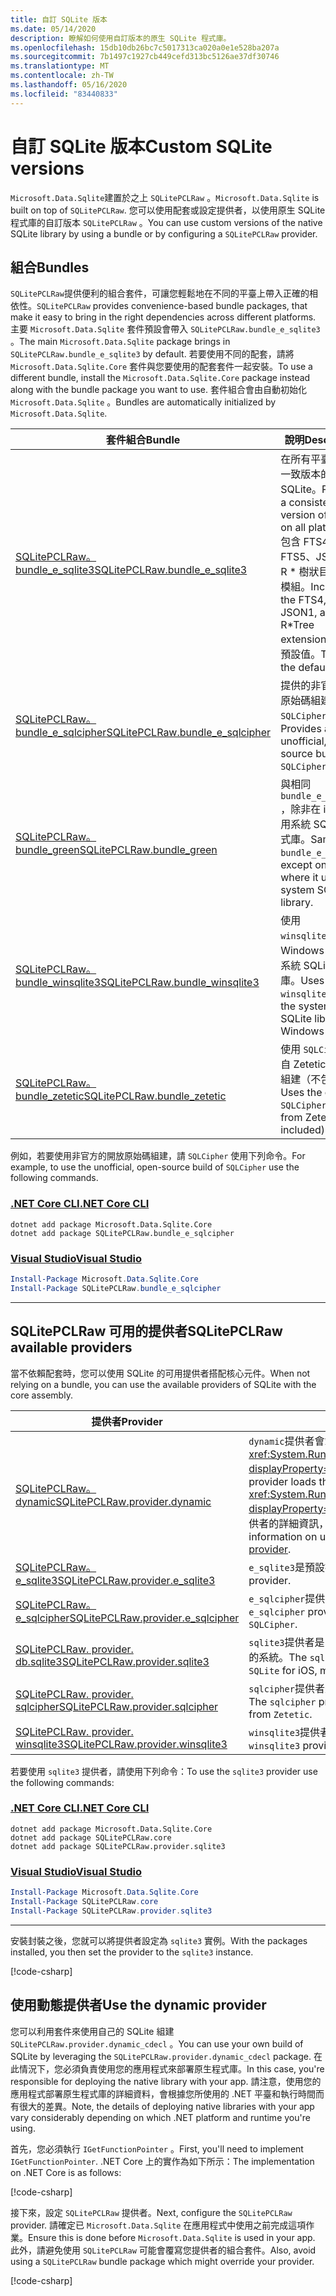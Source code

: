 ```yaml
---
title: 自訂 SQLite 版本
ms.date: 05/14/2020
description: 瞭解如何使用自訂版本的原生 SQLite 程式庫。
ms.openlocfilehash: 15db10db26bc7c5017313ca020a0e1e528ba207a
ms.sourcegitcommit: 7b1497c1927cb449cefd313bc5126ae37df30746
ms.translationtype: MT
ms.contentlocale: zh-TW
ms.lasthandoff: 05/16/2020
ms.locfileid: "83440833"
---
```

# <a name="custom-sqlite-versions"></a><span data-ttu-id="aaaa7-103">自訂 SQLite 版本</span><span class="sxs-lookup"><span data-stu-id="aaaa7-103">Custom SQLite versions</span></span>

<span data-ttu-id="aaaa7-104">`Microsoft.Data.Sqlite`建置於之上 `SQLitePCLRaw` 。</span><span class="sxs-lookup"><span data-stu-id="aaaa7-104">`Microsoft.Data.Sqlite` is built on top of `SQLitePCLRaw`.</span></span> <span data-ttu-id="aaaa7-105">您可以使用配套或設定提供者，以使用原生 SQLite 程式庫的自訂版本 `SQLitePCLRaw` 。</span><span class="sxs-lookup"><span data-stu-id="aaaa7-105">You can use custom versions of the native SQLite library by using a bundle or by configuring a `SQLitePCLRaw` provider.</span></span>

## <a name="bundles"></a><span data-ttu-id="aaaa7-106">組合</span><span class="sxs-lookup"><span data-stu-id="aaaa7-106">Bundles</span></span>

<span data-ttu-id="aaaa7-107">`SQLitePCLRaw`提供便利的組合套件，可讓您輕鬆地在不同的平臺上帶入正確的相依性。</span><span class="sxs-lookup"><span data-stu-id="aaaa7-107">`SQLitePCLRaw` provides convenience-based bundle packages, that make it easy to bring in the right dependencies across different platforms.</span></span> <span data-ttu-id="aaaa7-108">主要 `Microsoft.Data.Sqlite` 套件預設會帶入 `SQLitePCLRaw.bundle_e_sqlite3` 。</span><span class="sxs-lookup"><span data-stu-id="aaaa7-108">The main `Microsoft.Data.Sqlite` package brings in `SQLitePCLRaw.bundle_e_sqlite3` by default.</span></span> <span data-ttu-id="aaaa7-109">若要使用不同的配套，請將 `Microsoft.Data.Sqlite.Core` 套件與您要使用的配套套件一起安裝。</span><span class="sxs-lookup"><span data-stu-id="aaaa7-109">To use a different bundle, install the `Microsoft.Data.Sqlite.Core` package instead along with the bundle package you want to use.</span></span> <span data-ttu-id="aaaa7-110">套件組合會由自動初始化 `Microsoft.Data.Sqlite` 。</span><span class="sxs-lookup"><span data-stu-id="aaaa7-110">Bundles are automatically initialized by `Microsoft.Data.Sqlite`.</span></span>

| <span data-ttu-id="aaaa7-111">套件組合</span><span class="sxs-lookup"><span data-stu-id="aaaa7-111">Bundle</span></span> | <span data-ttu-id="aaaa7-112">說明</span><span class="sxs-lookup"><span data-stu-id="aaaa7-112">Description</span></span> |
|--|--|
| [<span data-ttu-id="aaaa7-113">SQLitePCLRaw。 bundle_e_sqlite3</span><span class="sxs-lookup"><span data-stu-id="aaaa7-113">SQLitePCLRaw.bundle_e_sqlite3</span></span>](https://www.nuget.org/packages/SQLitePCLRaw.bundle_e_sqlite3) | <span data-ttu-id="aaaa7-114">在所有平臺上提供一致版本的 SQLite。</span><span class="sxs-lookup"><span data-stu-id="aaaa7-114">Provides a consistent version of SQLite on all platforms.</span></span> <span data-ttu-id="aaaa7-115">包含 FTS4、FTS5、JSON1 和 R \* 樹狀目錄延伸模組。</span><span class="sxs-lookup"><span data-stu-id="aaaa7-115">Includes the FTS4, FTS5, JSON1, and R\*Tree extensions.</span></span> <span data-ttu-id="aaaa7-116">此為預設值。</span><span class="sxs-lookup"><span data-stu-id="aaaa7-116">This is the default.</span></span> |
| [<span data-ttu-id="aaaa7-117">SQLitePCLRaw。 bundle_e_sqlcipher</span><span class="sxs-lookup"><span data-stu-id="aaaa7-117">SQLitePCLRaw.bundle_e_sqlcipher</span></span>](https://www.nuget.org/packages/SQLitePCLRaw.bundle_e_sqlcipher) | <span data-ttu-id="aaaa7-118">提供的非官方開放原始碼組建 `SQLCipher` 。</span><span class="sxs-lookup"><span data-stu-id="aaaa7-118">Provides an unofficial, open-source build of `SQLCipher`.</span></span> |
| [<span data-ttu-id="aaaa7-119">SQLitePCLRaw。 bundle_green</span><span class="sxs-lookup"><span data-stu-id="aaaa7-119">SQLitePCLRaw.bundle_green</span></span>](https://www.nuget.org/packages/SQLitePCLRaw.bundle_green) | <span data-ttu-id="aaaa7-120">與相同 `bundle_e_sqlite3` ，除非在 iOS 上使用系統 SQLite 程式庫。</span><span class="sxs-lookup"><span data-stu-id="aaaa7-120">Same as `bundle_e_sqlite3`, except on iOS where it uses the system SQLite library.</span></span> |
| [<span data-ttu-id="aaaa7-121">SQLitePCLRaw。 bundle_winsqlite3</span><span class="sxs-lookup"><span data-stu-id="aaaa7-121">SQLitePCLRaw.bundle_winsqlite3</span></span>](https://www.nuget.org/packages/SQLitePCLRaw.bundle_winsqlite3) | <span data-ttu-id="aaaa7-122">使用 `winsqlite3.dll` ，Windows 10 上的系統 SQLite 程式庫。</span><span class="sxs-lookup"><span data-stu-id="aaaa7-122">Uses `winsqlite3.dll`, the system SQLite library on Windows 10.</span></span> |
| [<span data-ttu-id="aaaa7-123">SQLitePCLRaw。 bundle_zetetic</span><span class="sxs-lookup"><span data-stu-id="aaaa7-123">SQLitePCLRaw.bundle_zetetic</span></span>](https://www.nuget.org/packages/SQLitePCLRaw.bundle_zetetic) | <span data-ttu-id="aaaa7-124">使用 `SQLCipher` 來自 Zetetic 的官方組建（不包含）。</span><span class="sxs-lookup"><span data-stu-id="aaaa7-124">Uses the official `SQLCipher` builds from Zetetic (not included).</span></span> |

<span data-ttu-id="aaaa7-125">例如，若要使用非官方的開放原始碼組建，請 `SQLCipher` 使用下列命令。</span><span class="sxs-lookup"><span data-stu-id="aaaa7-125">For example, to use the unofficial, open-source build of `SQLCipher` use the following commands.</span></span>

### <a name="net-core-cli"></a>[<span data-ttu-id="aaaa7-126">.NET Core CLI</span><span class="sxs-lookup"><span data-stu-id="aaaa7-126">.NET Core CLI</span></span>](#tab/netcore-cli)

```dotnetcli
dotnet add package Microsoft.Data.Sqlite.Core
dotnet add package SQLitePCLRaw.bundle_e_sqlcipher
```

### <a name="visual-studio"></a>[<span data-ttu-id="aaaa7-127">Visual Studio</span><span class="sxs-lookup"><span data-stu-id="aaaa7-127">Visual Studio</span></span>](#tab/visual-studio)

``` PowerShell
Install-Package Microsoft.Data.Sqlite.Core
Install-Package SQLitePCLRaw.bundle_e_sqlcipher
```

---

## <a name="sqlitepclraw-available-providers"></a><span data-ttu-id="aaaa7-128">SQLitePCLRaw 可用的提供者</span><span class="sxs-lookup"><span data-stu-id="aaaa7-128">SQLitePCLRaw available providers</span></span>

<span data-ttu-id="aaaa7-129">當不依賴配套時，您可以使用 SQLite 的可用提供者搭配核心元件。</span><span class="sxs-lookup"><span data-stu-id="aaaa7-129">When not relying on a bundle, you can use the available providers of SQLite with the core assembly.</span></span>

| <span data-ttu-id="aaaa7-130">提供者</span><span class="sxs-lookup"><span data-stu-id="aaaa7-130">Provider</span></span> | <span data-ttu-id="aaaa7-131">說明</span><span class="sxs-lookup"><span data-stu-id="aaaa7-131">Description</span></span> |
|--|--|
| [<span data-ttu-id="aaaa7-132">SQLitePCLRaw。 dynamic</span><span class="sxs-lookup"><span data-stu-id="aaaa7-132">SQLitePCLRaw.provider.dynamic</span></span>](https://www.nuget.org/packages/SQLitePCLRaw.provider.dynamic) | <span data-ttu-id="aaaa7-133">`dynamic`提供者會載入原生程式庫，而不是使用 <xref:System.Runtime.InteropServices.DllImportAttribute?displayProperty=nameWithType> 屬性。</span><span class="sxs-lookup"><span data-stu-id="aaaa7-133">The `dynamic` provider loads the native library instead of using <xref:System.Runtime.InteropServices.DllImportAttribute?displayProperty=nameWithType> attributes.</span></span> <span data-ttu-id="aaaa7-134">如需使用此提供者的詳細資訊，請參閱[使用動態提供者](#use-the-dynamic-provider)。</span><span class="sxs-lookup"><span data-stu-id="aaaa7-134">For more information on using this provider, see [use the dynamic provider](#use-the-dynamic-provider).</span></span> |
| [<span data-ttu-id="aaaa7-135">SQLitePCLRaw。 e_sqlite3</span><span class="sxs-lookup"><span data-stu-id="aaaa7-135">SQLitePCLRaw.provider.e_sqlite3</span></span>](https://www.nuget.org/packages/SQLitePCLRaw.provider.e_sqlite3) | <span data-ttu-id="aaaa7-136">`e_sqlite3`是預設提供者。</span><span class="sxs-lookup"><span data-stu-id="aaaa7-136">The `e_sqlite3` is the default provider.</span></span> |
| [<span data-ttu-id="aaaa7-137">SQLitePCLRaw。 e_sqlcipher</span><span class="sxs-lookup"><span data-stu-id="aaaa7-137">SQLitePCLRaw.provider.e_sqlcipher</span></span>](https://www.nuget.org/packages/SQLitePCLRaw.provider.e_sqlcipher) | <span data-ttu-id="aaaa7-138">`e_sqlcipher`提供者是非官方和不支援的 `SQLCipher` 。</span><span class="sxs-lookup"><span data-stu-id="aaaa7-138">The `e_sqlcipher` provider is the unofficial and unsupported `SQLCipher`.</span></span> |
| [<span data-ttu-id="aaaa7-139">SQLitePCLRaw. provider. db.sqlite3</span><span class="sxs-lookup"><span data-stu-id="aaaa7-139">SQLitePCLRaw.provider.sqlite3</span></span>](https://www.nuget.org/packages/SQLitePCLRaw.provider.sqlite3) | <span data-ttu-id="aaaa7-140">`sqlite3`提供者是 `SQLite` 針對 IOS、MacOS 和 Linux 提供的系統。</span><span class="sxs-lookup"><span data-stu-id="aaaa7-140">The `sqlite3` provider is a system-provided `SQLite` for iOS, macOS, and Linux.</span></span> |
| [<span data-ttu-id="aaaa7-141">SQLitePCLRaw. provider. sqlcipher</span><span class="sxs-lookup"><span data-stu-id="aaaa7-141">SQLitePCLRaw.provider.sqlcipher</span></span>](https://www.nuget.org/packages/SQLitePCLRaw.provider.sqlcipher) | <span data-ttu-id="aaaa7-142">`sqlcipher`提供者是來自的官方 `SQLCipher` 組建 `Zetetic` 。</span><span class="sxs-lookup"><span data-stu-id="aaaa7-142">The `sqlcipher` provider is for official `SQLCipher` builds from `Zetetic`.</span></span> |
| [<span data-ttu-id="aaaa7-143">SQLitePCLRaw. provider. winsqlite3</span><span class="sxs-lookup"><span data-stu-id="aaaa7-143">SQLitePCLRaw.provider.winsqlite3</span></span>](https://www.nuget.org/packages/SQLitePCLRaw.provider.winsqlite3) | <span data-ttu-id="aaaa7-144">`winsqlite3`提供者適用于 Windows 10 環境。</span><span class="sxs-lookup"><span data-stu-id="aaaa7-144">The `winsqlite3` provider is for Windows 10 environments.</span></span> |

<span data-ttu-id="aaaa7-145">若要使用 `sqlite3` 提供者，請使用下列命令：</span><span class="sxs-lookup"><span data-stu-id="aaaa7-145">To use the `sqlite3` provider use the following commands:</span></span>

### <a name="net-core-cli"></a>[<span data-ttu-id="aaaa7-146">.NET Core CLI</span><span class="sxs-lookup"><span data-stu-id="aaaa7-146">.NET Core CLI</span></span>](#tab/netcore-cli)

```dotnetcli
dotnet add package Microsoft.Data.Sqlite.Core
dotnet add package SQLitePCLRaw.core
dotnet add package SQLitePCLRaw.provider.sqlite3
```

### <a name="visual-studio"></a>[<span data-ttu-id="aaaa7-147">Visual Studio</span><span class="sxs-lookup"><span data-stu-id="aaaa7-147">Visual Studio</span></span>](#tab/visual-studio)

``` PowerShell
Install-Package Microsoft.Data.Sqlite.Core
Install-Package SQLitePCLRaw.core
Install-Package SQLitePCLRaw.provider.sqlite3
```

---

<span data-ttu-id="aaaa7-148">安裝封裝之後，您就可以將提供者設定為 `sqlite3` 實例。</span><span class="sxs-lookup"><span data-stu-id="aaaa7-148">With the packages installed, you then set the provider to the `sqlite3` instance.</span></span>

[!code-csharp[](../../../../samples/snippets/standard/data/sqlite/SqliteProviderSample/Program.cs)]

## <a name="use-the-dynamic-provider"></a><span data-ttu-id="aaaa7-149">使用動態提供者</span><span class="sxs-lookup"><span data-stu-id="aaaa7-149">Use the dynamic provider</span></span>

<span data-ttu-id="aaaa7-150">您可以利用套件來使用自己的 SQLite 組建 `SQLitePCLRaw.provider.dynamic_cdecl` 。</span><span class="sxs-lookup"><span data-stu-id="aaaa7-150">You can use your own build of SQLite by leveraging the `SQLitePCLRaw.provider.dynamic_cdecl` package.</span></span> <span data-ttu-id="aaaa7-151">在此情況下，您必須負責使用您的應用程式來部署原生程式庫。</span><span class="sxs-lookup"><span data-stu-id="aaaa7-151">In this case, you're responsible for deploying the native library with your app.</span></span> <span data-ttu-id="aaaa7-152">請注意，使用您的應用程式部署原生程式庫的詳細資料，會根據您所使用的 .NET 平臺和執行時間而有很大的差異。</span><span class="sxs-lookup"><span data-stu-id="aaaa7-152">Note, the details of deploying native libraries with your app vary considerably depending on which .NET platform and runtime you're using.</span></span>

<span data-ttu-id="aaaa7-153">首先，您必須執行 `IGetFunctionPointer` 。</span><span class="sxs-lookup"><span data-stu-id="aaaa7-153">First, you'll need to implement `IGetFunctionPointer`.</span></span> <span data-ttu-id="aaaa7-154">.NET Core 上的實作為如下所示：</span><span class="sxs-lookup"><span data-stu-id="aaaa7-154">The implementation on .NET Core is as follows:</span></span>

[!code-csharp[](../../../../samples/snippets/standard/data/sqlite/SystemLibrarySample/Program.cs?name=snippet_NativeLibraryAdapter)]

<span data-ttu-id="aaaa7-155">接下來，設定 `SQLitePCLRaw` 提供者。</span><span class="sxs-lookup"><span data-stu-id="aaaa7-155">Next, configure the `SQLitePCLRaw` provider.</span></span> <span data-ttu-id="aaaa7-156">請確定已 `Microsoft.Data.Sqlite` 在應用程式中使用之前完成這項作業。</span><span class="sxs-lookup"><span data-stu-id="aaaa7-156">Ensure this is done before `Microsoft.Data.Sqlite` is used in your app.</span></span> <span data-ttu-id="aaaa7-157">此外，請避免使用 `SQLitePCLRaw` 可能會覆寫您提供者的組合套件。</span><span class="sxs-lookup"><span data-stu-id="aaaa7-157">Also, avoid using a `SQLitePCLRaw` bundle package which might override your provider.</span></span>

[!code-csharp[](../../../../samples/snippets/standard/data/sqlite/SystemLibrarySample/Program.cs?name=snippet_SetProvider)]
